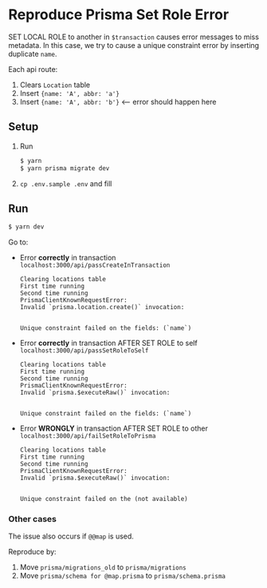 # Reproduce Prisma Set Role Error
SET LOCAL ROLE to another in `$transaction` causes error messages to miss metadata. In this case, we try to cause a unique constraint error by inserting duplicate `name`.

Each api route:

1. Clears `Location` table
2. Insert `{name: 'A', abbr: 'a'}`
2. Insert `{name: 'A', abbr: 'b'}` <-- error should happen here

## Setup

1. Run
    ```bash
    $ yarn
    $ yarn prisma migrate dev
    ```

2. `cp .env.sample .env` and fill

## Run

```bash
$ yarn dev
```

Go to:

- Error **correctly** in transaction `localhost:3000/api/passCreateInTransaction`
    ```
    Clearing locations table
    First time running
    Second time running
    PrismaClientKnownRequestError: 
    Invalid `prisma.location.create()` invocation:


    Unique constraint failed on the fields: (`name`)
    ```
- Error **correctly** in transaction AFTER SET ROLE to self `localhost:3000/api/passSetRoleToSelf`
    ```
    Clearing locations table
    First time running
    Second time running
    PrismaClientKnownRequestError: 
    Invalid `prisma.$executeRaw()` invocation:


    Unique constraint failed on the fields: (`name`)
    ```
- Error **WRONGLY** in transaction AFTER SET ROLE to other `localhost:3000/api/failSetRoleToPrisma`
    ```
    Clearing locations table
    First time running
    Second time running
    PrismaClientKnownRequestError: 
    Invalid `prisma.$executeRaw()` invocation:


    Unique constraint failed on the (not available)
  ```

### Other cases

The issue also occurs if `@@map` is used.

Reproduce by: 

1. Move `prisma/migrations_old` to `prisma/migrations`
2. Move `prisma/schema for @map.prisma` to `prisma/schema.prisma`